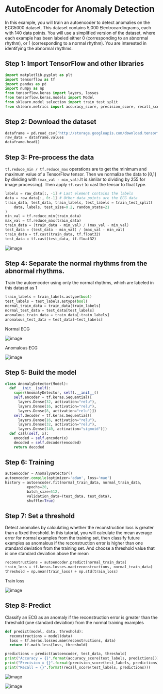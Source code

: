 # AutoEncoder for Anomaly Detection

In this example, you will train an autoencoder to detect anomalies on the ECG5000 dataset. This dataset contains 5,000 Electrocardiograms, each with 140 data points. You will use a simplified version of the dataset, where each example has been labeled either 0 (corresponding to an abnormal rhythm), or 1 (corresponding to a normal rhythm). You are interested in identifying the abnormal rhythms.

## Step 1: Import TensorFlow and other libraries
```py
import matplotlib.pyplot as plt
import tensorflow as tf
import pandas as pd
import numpy as np
from tensorflow.keras import layers, losses
from tensorflow.keras.models import Model
from sklearn.model_selection import train_test_split
from sklearn.metrics import accuracy_score, precision_score, recall_score
```

## Step 2: Download the dataset

```py
dataframe = pd.read_csv('http://storage.googleapis.com/download.tensorflow.org/data/ecg.csv', header=None)
raw_data = dataframe.values
dataframe.head()
```

## Step 3: Pre-process the data
`tf.reduce_min / tf.reduce_max` operations are to get the minimum and maximum value of a TensorFlow tensor. Then we normalize the data to [0,1] by dividing with `(max_val - min_val)`.It is similar to dividing by 255 for image processing). Then apply `tf.cast` to cast the tensor to float type.

```py
labels = raw_data[:, -1] # Last element contains the labels
data = raw_data[:, 0:-1] # Other data points are the ECG data
train_data, test_data, train_labels, test_labels = train_test_split(
    data, labels, test_size=0.2, random_state=21
)
min_val = tf.reduce_min(train_data)
max_val = tf.reduce_max(train_data)
train_data = (train_data - min_val) / (max_val - min_val)
test_data = (test_data - min_val) / (max_val - min_val)
train_data = tf.cast(train_data, tf.float32)
test_data = tf.cast(test_data, tf.float32)
```

![image](https://github.com/hughiephan/DPL/assets/16631121/7fa9c39c-c22d-4859-9414-6e1aa910d563)

## Step 4: Separate the normal rhythms from the abnormal rhythms.
Train the autoencoder using only the normal rhythms, which are labeled in this dataset as 1
```py
train_labels = train_labels.astype(bool)
test_labels = test_labels.astype(bool)
normal_train_data = train_data[train_labels]
normal_test_data = test_data[test_labels]
anomalous_train_data = train_data[~train_labels]
anomalous_test_data = test_data[~test_labels]
```

Normal ECG

![image](https://github.com/hughiephan/DPL/assets/16631121/b985c836-1e9d-4266-a361-dd18176245b4)

Anomalous ECG

![image](https://github.com/hughiephan/DPL/assets/16631121/ba8a88cc-0a7d-4249-b1a0-742eac6ed05c)

## Step 5: Build the model
```py
class AnomalyDetector(Model):
  def __init__(self):
    super(AnomalyDetector, self).__init__()
    self.encoder = tf.keras.Sequential([
      layers.Dense(32, activation="relu"),
      layers.Dense(16, activation="relu"),
      layers.Dense(8, activation="relu")])
    self.decoder = tf.keras.Sequential([
      layers.Dense(16, activation="relu"),
      layers.Dense(32, activation="relu"),
      layers.Dense(140, activation="sigmoid")])
  def call(self, x):
    encoded = self.encoder(x)
    decoded = self.decoder(encoded)
    return decoded
```

## Step 6: Training
```py
autoencoder = AnomalyDetector()
autoencoder.compile(optimizer='adam', loss='mae')
history = autoencoder.fit(normal_train_data, normal_train_data, 
          epochs=20, 
          batch_size=512,
          validation_data=(test_data, test_data),
          shuffle=True)
```

## Step 7: Set a threshold
Detect anomalies by calculating whether the reconstruction loss is greater than a fixed threshold. 
In this tutorial, you will calculate the mean average error for normal examples from the training set, then classify future examples as anomalous if the reconstruction error is higher than one standard deviation from the training set. 
And choose a threshold value that is one standard deviation above the mean

```py
reconstructions = autoencoder.predict(normal_train_data)
train_loss = tf.keras.losses.mae(reconstructions, normal_train_data)
threshold = np.mean(train_loss) + np.std(train_loss)
```

Train loss

![image](https://github.com/hughiephan/DPL/assets/16631121/9c3f8d28-f12a-42d6-abc8-3b571767858a)

## Step 8: Predict
Classify an ECG as an anomaly if the reconstruction error is greater than the threshold (one standard deviation) from the normal training examples
```py
def predict(model, data, threshold):
  reconstructions = model(data)
  loss = tf.keras.losses.mae(reconstructions, data)
  return tf.math.less(loss, threshold)

predictions = predict(autoencoder, test_data, threshold)
print("Accuracy = {}".format(accuracy_score(test_labels, predictions)))
print("Precision = {}".format(precision_score(test_labels, predictions)))
print("Recall = {}".format(recall_score(test_labels, predictions)))
```

![image](https://github.com/hughiephan/DPL/assets/16631121/6bd1ed9f-7305-4b73-8435-fd19c4abd0c0)

![image](https://github.com/hughiephan/DPL/assets/16631121/fc723dc7-042a-4c8b-a168-8b206639505c)
